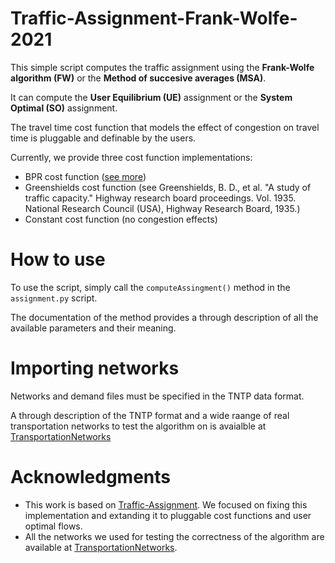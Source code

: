 # Traffic-Assignment-Frank-Wolfe-2021

This simple script computes the traffic assignment using the **Frank-Wolfe algorithm (FW)** or the **Method of succesive averages (MSA)**.

It can compute the **User Equilibrium (UE)** assignment or the **System Optimal (SO)** assignment.

The travel time cost function that models the effect of congestion on travel time is pluggable and definable by the users.

Currently, we provide three cost function implementations:
* BPR cost function ([see more](https://rdrr.io/rforge/travelr/man/bpr.function.html))
* Greenshields cost function (see Greenshields, B. D., et al. "A study of traffic capacity." Highway research board proceedings. Vol. 1935. National Research Council (USA), Highway Research Board, 1935.)
* Constant cost function (no congestion effects)

# How to use

To use the script, simply call the `computeAssingment()` method in the `assignment.py` script.

The documentation of the method provides a through description of all the available parameters and their meaning.

# Importing networks
 Networks and demand files must be specified in the TNTP data format.
 
 A through description of the TNTP format and a wide raange of real transportation networks to test the algorithm on is avaialble at [TransportationNetworks](https://github.com/bstabler/TransportationNetworks)
 
 # Acknowledgments
 
* This work is based on [Traffic-Assignment](https://github.com/prameshk/Traffic-Assignment). We focused on fixing this implementation and extanding it to pluggable cost functions and user optimal flows.
* All the networks we used for testing the correctness of the algorithm are available at [TransportationNetworks](https://github.com/bstabler/TransportationNetworks).
